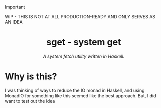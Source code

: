 > [!IMPORTANT]
> WIP - THIS IS NOT AT ALL PRODUCTION-READY AND ONLY SERVES AS AN IDEA

<div style="text-align: center;">
    <h1>sget - system get</h1>
    <h6>A system fetch utility written in Haskell.</h6>
</div>

# Why is this?
I was thinking of ways to reduce the IO monad in Haskell, and using
MonadIO for something like this seemed like the best approach. But,
I did want to test out the idea